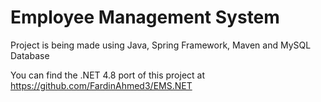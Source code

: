 # Employee Management System
Project is being made using Java, Spring Framework, Maven and MySQL Database
 
You can find the .NET 4.8 port of this project at https://github.com/FardinAhmed3/EMS.NET
